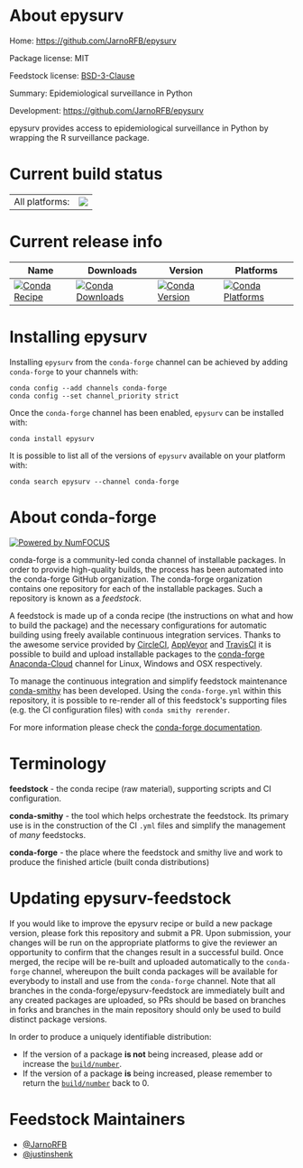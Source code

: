 About epysurv
=============

Home: https://github.com/JarnoRFB/epysurv

Package license: MIT

Feedstock license: [BSD-3-Clause](https://github.com/conda-forge/epysurv-feedstock/blob/master/LICENSE.txt)

Summary: Epidemiological surveillance in Python

Development: https://github.com/JarnoRFB/epysurv

epysurv provides access to epidemiological surveillance in Python by
wrapping the R surveillance package.


Current build status
====================


<table><tr><td>All platforms:</td>
    <td>
      <a href="https://dev.azure.com/conda-forge/feedstock-builds/_build/latest?definitionId=7128&branchName=master">
        <img src="https://dev.azure.com/conda-forge/feedstock-builds/_apis/build/status/epysurv-feedstock?branchName=master">
      </a>
    </td>
  </tr>
</table>

Current release info
====================

| Name | Downloads | Version | Platforms |
| --- | --- | --- | --- |
| [![Conda Recipe](https://img.shields.io/badge/recipe-epysurv-green.svg)](https://anaconda.org/conda-forge/epysurv) | [![Conda Downloads](https://img.shields.io/conda/dn/conda-forge/epysurv.svg)](https://anaconda.org/conda-forge/epysurv) | [![Conda Version](https://img.shields.io/conda/vn/conda-forge/epysurv.svg)](https://anaconda.org/conda-forge/epysurv) | [![Conda Platforms](https://img.shields.io/conda/pn/conda-forge/epysurv.svg)](https://anaconda.org/conda-forge/epysurv) |

Installing epysurv
==================

Installing `epysurv` from the `conda-forge` channel can be achieved by adding `conda-forge` to your channels with:

```
conda config --add channels conda-forge
conda config --set channel_priority strict
```

Once the `conda-forge` channel has been enabled, `epysurv` can be installed with:

```
conda install epysurv
```

It is possible to list all of the versions of `epysurv` available on your platform with:

```
conda search epysurv --channel conda-forge
```


About conda-forge
=================

[![Powered by NumFOCUS](https://img.shields.io/badge/powered%20by-NumFOCUS-orange.svg?style=flat&colorA=E1523D&colorB=007D8A)](http://numfocus.org)

conda-forge is a community-led conda channel of installable packages.
In order to provide high-quality builds, the process has been automated into the
conda-forge GitHub organization. The conda-forge organization contains one repository
for each of the installable packages. Such a repository is known as a *feedstock*.

A feedstock is made up of a conda recipe (the instructions on what and how to build
the package) and the necessary configurations for automatic building using freely
available continuous integration services. Thanks to the awesome service provided by
[CircleCI](https://circleci.com/), [AppVeyor](https://www.appveyor.com/)
and [TravisCI](https://travis-ci.com/) it is possible to build and upload installable
packages to the [conda-forge](https://anaconda.org/conda-forge)
[Anaconda-Cloud](https://anaconda.org/) channel for Linux, Windows and OSX respectively.

To manage the continuous integration and simplify feedstock maintenance
[conda-smithy](https://github.com/conda-forge/conda-smithy) has been developed.
Using the ``conda-forge.yml`` within this repository, it is possible to re-render all of
this feedstock's supporting files (e.g. the CI configuration files) with ``conda smithy rerender``.

For more information please check the [conda-forge documentation](https://conda-forge.org/docs/).

Terminology
===========

**feedstock** - the conda recipe (raw material), supporting scripts and CI configuration.

**conda-smithy** - the tool which helps orchestrate the feedstock.
                   Its primary use is in the construction of the CI ``.yml`` files
                   and simplify the management of *many* feedstocks.

**conda-forge** - the place where the feedstock and smithy live and work to
                  produce the finished article (built conda distributions)


Updating epysurv-feedstock
==========================

If you would like to improve the epysurv recipe or build a new
package version, please fork this repository and submit a PR. Upon submission,
your changes will be run on the appropriate platforms to give the reviewer an
opportunity to confirm that the changes result in a successful build. Once
merged, the recipe will be re-built and uploaded automatically to the
`conda-forge` channel, whereupon the built conda packages will be available for
everybody to install and use from the `conda-forge` channel.
Note that all branches in the conda-forge/epysurv-feedstock are
immediately built and any created packages are uploaded, so PRs should be based
on branches in forks and branches in the main repository should only be used to
build distinct package versions.

In order to produce a uniquely identifiable distribution:
 * If the version of a package **is not** being increased, please add or increase
   the [``build/number``](https://docs.conda.io/projects/conda-build/en/latest/resources/define-metadata.html#build-number-and-string).
 * If the version of a package **is** being increased, please remember to return
   the [``build/number``](https://docs.conda.io/projects/conda-build/en/latest/resources/define-metadata.html#build-number-and-string)
   back to 0.

Feedstock Maintainers
=====================

* [@JarnoRFB](https://github.com/JarnoRFB/)
* [@justinshenk](https://github.com/justinshenk/)

